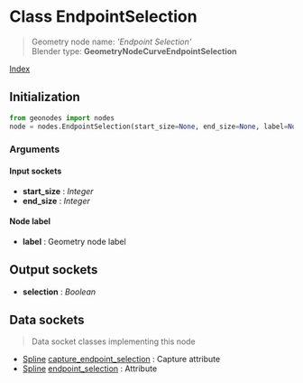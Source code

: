 
# Class EndpointSelection

> Geometry node name: _'Endpoint Selection'_<br>Blender type:  **GeometryNodeCurveEndpointSelection**


[Index](/docs/index.md)

## Initialization


```python
from geonodes import nodes
node = nodes.EndpointSelection(start_size=None, end_size=None, label=None)
```


### Arguments


#### Input sockets



- **start_size** : _Integer_
- **end_size** : _Integer_



#### Node label



- **label** : Geometry node label



## Output sockets



- **selection** : _Boolean_



## Data sockets

> Data socket classes implementing this node




- [Spline](../sockets/Spline.md) [capture_endpoint_selection](../sockets/Spline.md#capture_endpoint_selection) : Capture attribute
- [Spline](../sockets/Spline.md) [endpoint_selection](../sockets/Spline.md#endpoint_selection) : Attribute


